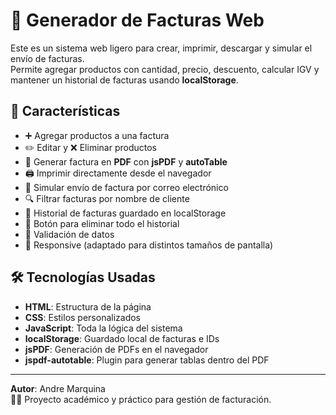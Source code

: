 # 🧾 Generador de Facturas Web

Este es un sistema web ligero para crear, imprimir, descargar y simular el envío de facturas.  
Permite agregar productos con cantidad, precio, descuento, calcular IGV y mantener un historial de facturas usando **localStorage**.

## 🚀 Características

- ➕ Agregar productos a una factura  
- ✏️ Editar y ❌ Eliminar productos  
- 🧾 Generar factura en **PDF** con **jsPDF** y **autoTable**  
- 🖨️ Imprimir directamente desde el navegador  
- 📧 Simular envío de factura por correo electrónico  
- 🔍 Filtrar facturas por nombre de cliente  
- 📁 Historial de facturas guardado en localStorage  
- 🧹 Botón para eliminar todo el historial  
- 🧠 Validación de datos  
- 📱 Responsive (adaptado para distintos tamaños de pantalla)

## 🛠️ Tecnologías Usadas

- **HTML**: Estructura de la página  
- **CSS**: Estilos personalizados  
- **JavaScript**: Toda la lógica del sistema  
- **localStorage**: Guardado local de facturas e IDs  
- **jsPDF**: Generación de PDFs en el navegador  
- **jspdf-autotable**: Plugin para generar tablas dentro del PDF

---

**Autor**: Andre Marquina  
👨‍💻 Proyecto académico y práctico para gestión de facturación.
